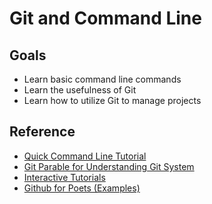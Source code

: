 # Git and Command Line

## Goals

* Learn basic command line commands
* Learn the usefulness of Git
* Learn how to utilize Git to manage projects

## Reference

* [Quick Command Line Tutorial](https://www.cs.princeton.edu/courses/archive/spr05/cos126/cmd-prompt.html)
* [Git Parable for Understanding Git System](http://tom.preston-werner.com/2009/05/19/the-git-parable.html)
* [Interactive Tutorials](https://learngitbranching.js.org/)
* [Github for Poets (Examples)](https://www.youtube.com/watch?v=BCQHnlnPusY)
